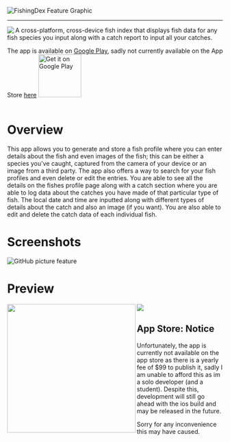 ![FishingDex Feature Graphic](https://user-images.githubusercontent.com/71614127/133943317-9f0eaa95-ce9e-42cf-ba07-6ad3972ecbb1.png)
***
<img align="left" src="https://user-images.githubusercontent.com/71614127/133944497-59e6e107-e56e-4ef9-9aaf-ef98359538c6.png">

A cross-platform, cross-device fish index that displays fish data for any fish species you input along with a catch report to input all your catches.  

The app is available on [Google Play](https://play.google.com/store/apps/details?id=com.fishingdex), sadly not currently available on the App Store [here](#Overview)
<a href='https://play.google.com/store/apps/details?id=com.fishingdex&pcampaignid=pcampaignidMKT-Other-global-all-co-prtnr-py-PartBadge-Mar2515-1'><img alt='Get it on Google Play' src='https://play.google.com/intl/en_us/badges/static/images/badges/en_badge_web_generic.png' height="100"/></a>  
<br/>

# Overview
This app allows you to generate and store a fish profile where you can enter details about the fish and even images of the fish; this can be either a species you've caught, captured from the camera of your device or an image from a third party. The app also offers a way to search for your fish profiles and even delete or edit the entries. You are able to see all the details on the fishes profile page along with a catch section where you are able to log data about the catches you have made of that particular type of fish. The local date and time are inputted along with different types of details about the catch and also an image (if you want). You are also able to edit and delete the catch data of each individual fish.
# Screenshots

![GitHub picture feature](https://user-images.githubusercontent.com/71614127/133947177-d861aff9-f91e-4ac1-b036-b1fbefc733b6.png)  

# Preview

<img  src="https://thumbs.gfycat.com/PerfumedDentalHogget-size_restricted.gif">
<img align="left" width="300" height="300" src="https://user-images.githubusercontent.com/71614127/134788219-164976dd-2fea-4129-a48f-c8b6135471c7.png">

## App Store: Notice
Unfortunately, the app is currently not available on the app store as there is a yearly fee of $99 to publish it, sadly I am unable to afford this as im a solo developer (and a student). Despite this, development will still go ahead with the ios build and may be released in the future.  

Sorry for any inconvenience this may have caused.
